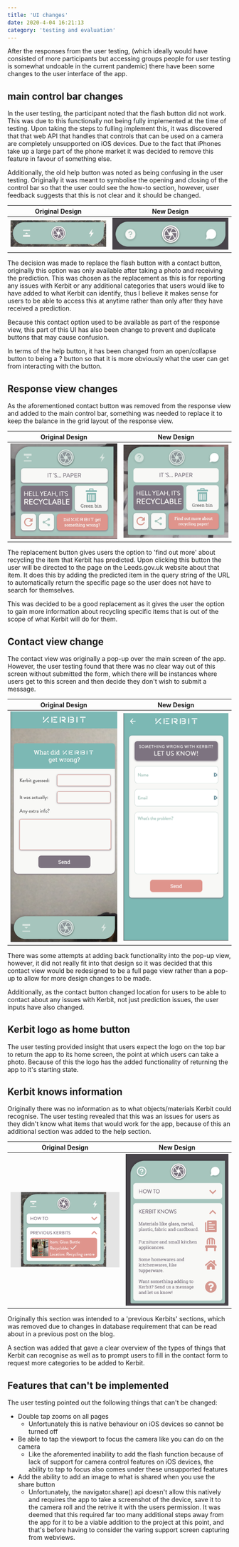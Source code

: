 ```yaml
---
title: 'UI changes'
date: 2020-4-04 16:21:13
category: 'testing and evaluation'
---
```


After the responses from the user testing, (which ideally would have consisted of more participants but accessing groups people for user testing is somewhat undoable in the current pandemic) there have been some changes to the user interface of the app.

## main control bar changes

In the user testing, the participant noted that the flash button did not work. This was due to this functionally not being fully implemented at the time of testing. Upon taking the steps to fulling implement this, it was discovered that that web API that handles that controls that can be used on a camera are completely unsupported on iOS devices. Due to the fact that iPhones take up a large part of the phone market it was decided to remove this feature in favour of something else.

Additionally, the old help button was noted as being confusing in the user testing. Originally it was meant to symbolise the opening and closing of the control bar so that the user could see the how-to section, however, user feedback suggests that this is not clear and it should be changed.

| Original Design                                    | New Design                                              |
| -------------------------------------------------- | ------------------------------------------------------- |
| ![Original control bar](../images/control-old.png) | ![Original control bar](../images/control-collapse.png) |

The decision was made to replace the flash button with a contact button, originally this option was only available after taking a photo and receiving the prediction. This was chosen as the replacement as this is for reporting any issues with Kerbit or any additional categories that users would like to have added to what Kerbit can identify, thus I believe it makes sense for users to be able to access this at anytime rather than only after they have received a prediction.

Because this contact option used to be available as part of the response view, this part of this UI has also been change to prevent and duplicate buttons that may cause confusion.

In terms of the help button, it has been changed from an open/collapse button to being a ? button so that it is more obviously what the user can get from interacting with the button.

## Response view changes

As the aforementioned contact button was removed from the response view and added to the main control bar, something was needed to replace it to keep the balance in the grid layout of the response view.

| Original Design                                    | New Design                                            |
| -------------------------------------------------- | ----------------------------------------------------- |
| ![Original control bar](../images/contact-old.png) | ![Original control bar](../images/control-expand.png) |

The replacement button gives users the option to 'find out more' about recycling the item that Kerbit has predicted. Upon clicking this button the user will be directed to the page on the Leeds.gov.uk website about that item. It does this by adding the predicted item in the query string of the URL to automatically return the specific page so the user does not have to search for themselves.

This was decided to be a good replacement as it gives the user the option to gain more information about recycling specific items that is out of the scope of what Kerbit will do for them.

## Contact view change

The contact view was originally a pop-up over the main screen of the app. However, the user testing found that there was no clear way out of this screen without submitted the form, which there will be instances where users get to this screen and then decide they don't wish to submit a message.

| Original Design                                    | New Design                                         |
| -------------------------------------------------- | -------------------------------------------------- |
| ![Original control bar](../images/old-contact.png) | ![Original control bar](../images/new-contact.png) |

There was some attempts at adding back functionality into the pop-up view, however, it did not really fit into that design so it was decided that this contact view would be redesigned to be a full page view rather than a pop-up to allow for more design changes to be made.

Additionally, as the contact button changed location for users to be able to contact about any issues with Kerbit, not just prediction issues, the user inputs have also changed.

## Kerbit logo as home button

The user testing provided insight that users expect the logo on the top bar to return the app to its home screen, the point at which users can take a photo. Because of this the logo has the added functionality of returning the app to it's starting state.

## Kerbit knows information

Originally there was no information as to what objects/materials Kerbit could recognise. The user testing revealed that this was an issues for users as they didn't know what items that would work for the app, because of this an additional section was added to the help section.

| Original Design                                 | New Design                                      |
| ----------------------------------------------- | ----------------------------------------------- |
| ![Original control bar](../images/help-old.png) | ![Original control bar](../images/help-new.png) |

Originally this section was intended to a 'previous Kerbits' sections, which was removed due to changes in database requirement that can be read about in a previous post on the blog.

A section was added that gave a clear overview of the types of things that Kerbit can recognise as well as to prompt users to fill in the contact form to request more categories to be added to Kerbit.

## Features that can't be implemented

The user testing pointed out the following things that can't be changed:

- Double tap zooms on all pages
  - Unfortunately this is native behaviour on iOS devices so cannot be turned off
- Be able to tap the viewport to focus the camera like you can do on the camera
  - Like the aforemented inability to add the flash function because of lack of support for camera control features on iOS devices, the ability to tap to focus also comes under these unsupported features
- Add the ability to add an image to what is shared when you use the share button
  - Unfortunately, the navigator.share() api doesn't allow this natively and requires the app to take a screenshot of the device, save it to the camera roll and the retrive it with the users permission. It was deemed that this required far too many additional steps away from the app for it to be a viable addition to the project at this point, and that's before having to consider the varing support screen capturing from webviews.

